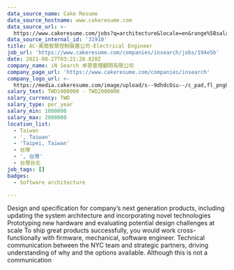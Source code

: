 ```yaml
---
data_source_name: Cake Resume
data_source_hostname: www.cakeresume.com
data_source_url: >-
  https://www.cakeresume.com/jobs?q=architecture&locale=en&range%5Bsalary_range%5D%5Bmin%5D=1000000&page=4
data_source_internal_id: '31910'
title: AC-美商智慧控制裝置公司-Electrical Engineer
job_url: 'https://www.cakeresume.com/companies/insearch/jobs/194e5b'
date: 2021-08-27T03:21:28.820Z
company_name: iN Search 卓恩管理顧問有限公司
company_page_url: 'https://www.cakeresume.com/companies/insearch'
company_logo_url: >-
  https://media.cakeresume.com/image/upload/s--9dhdcOiu--/c_pad,fl_png8,h_200,w_200/v1610522688/ppnzb1veba43cha2rznf.png
salary_text: TWD1000000 - TWD2000000
salary_currency: TWD
salary_type: per_year
salary_min: 1000000
salary_max: 2000000
location_list:
  - Taiwan
  - ', Taiwan'
  - 'Taipei, Taiwan'
  - 台灣
  - ', 台灣'
  - 台灣台北
job_tags: []
badges:
  - Software architecture

---
```


Design and specification for company’s next generation products, including updating the system architecture and incorporating novel technologies Prototyping new hardware and evaluating potential design challenges at scale To ship great products successfully, you would work cross-functionally with firmware, mechanical, software engineer. Technical communication between the NYC team and strategic partners, driving understanding of why and the options available. Although this is not a communication